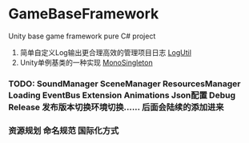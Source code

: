 # GameBaseFramework
Unity base game framework pure C# project

1. 简单自定义Log输出更合理高效的管理项目日志 [LogUtil](./Assets/Editor/doc/LogUtil.md)
2. Unity单例基类的一种实现 [MonoSingleton](./Assets/Editor/doc/SingleTon.md)





### TODO: SoundManager SceneManager ResourcesManager Loading EventBus Extension Animations Json配置 Debug Release 发布版本切换环境切换...... 后面会陆续的添加进来 


### 资源规划 命名规范 国际化方式
